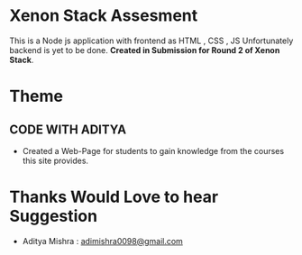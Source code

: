 # Xenon Stack Assesment 

This is a Node js application with frontend as HTML , CSS , JS 
Unfortunately backend is yet to be done.
**Created in Submission for Round 2 of Xenon Stack**.

# Theme 
##  CODE WITH ADITYA
- Created a Web-Page for students to gain knowledge from the courses this site provides.

# Thanks Would Love to hear Suggestion 
- Aditya Mishra : adimishra0098@gmail.com
